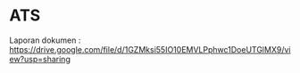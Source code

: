 # ATS

Laporan dokumen : https://drive.google.com/file/d/1GZMksi55IO10EMVLPphwc1DoeUTGlMX9/view?usp=sharing
